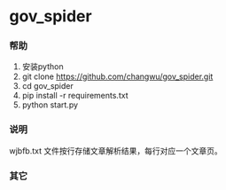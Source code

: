 # gov_spider

### 帮助

1. 安装python
2. git clone https://github.com/changwu/gov_spider.git
3. cd gov_spider
4. pip install -r requirements.txt
5. python start.py


### 说明

wjbfb.txt 文件按行存储文章解析结果，每行对应一个文章页。

### 其它
